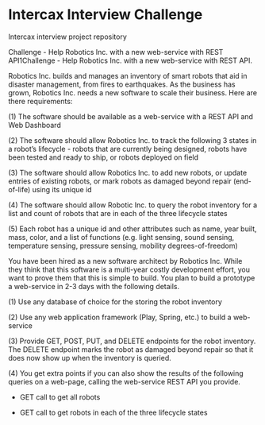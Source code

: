 # Intercax Interview Challenge
Intercax interview project repository

Challenge - Help Robotics Inc. with a new web-service with REST API1Challenge - Help Robotics Inc. with a new web-service with REST API.

Robotics Inc. builds and manages an inventory of smart robots that aid in disaster management, from fires to earthquakes. As the business has grown, Robotics Inc. needs a new software to scale their business. Here are there requirements:

(1) The software should be available as a web-service with a REST API and Web
Dashboard

(2) The software should allow Robotics Inc. to track the following 3 states in a robot’s
lifecycle - robots that are currently being designed, robots have been tested and ready to
ship, or robots deployed on field

(3) The software should allow Robotics Inc. to add new robots, or update entries of
existing robots, or mark robots as damaged beyond repair (end-of-life) using its unique
id

(4) The software should allow Robotic Inc. to query the robot inventory for a list and
count of robots that are in each of the three lifecycle states

(5) Each robot has a unique id and other attributes such as name, year built, mass,
color, and a list of functions (e.g. light sensing, sound sensing, temperature sensing,
pressure sensing, mobility degrees-of-freedom)

You have been hired as a new software architect by Robotics Inc. While they think that
this software is a multi-year costly development effort, you want to prove them that this
is simple to build. You plan to build a prototype a web-service in 2-3 days with the
following details.

(1) Use any database of choice for the storing the robot inventory

(2) Use any web application framework (Play, Spring, etc.) to build a web-service

(3) Provide GET, POST, PUT, and DELETE endpoints for the robot inventory. The DELETE endpoint marks the robot as damaged beyond repair so that it does now show up when the inventory is queried.

(4) You get extra points if you can also show the results of the following queries on a web-page, calling the web-service REST API you provide.

- GET call to get all robots

- GET call to get robots in each of the three lifecycle states
